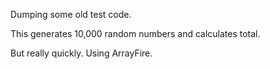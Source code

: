 Dumping some old test code.

This generates 10,000 random numbers and calculates total.

But really quickly. Using ArrayFire.
